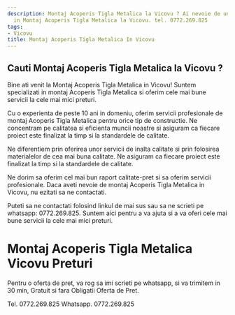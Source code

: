 ```yaml
---
description: Montaj Acoperis Tigla Metalica la Vicovu ? Ai nevoie de un profesionist
  in Montaj Acoperis Tigla Metalica la Vicovu. tel. 0772.269.825
tags:
- Vicovu
title: Montaj Acoperis Tigla Metalica In Vicovu
---
```



## Cauti Montaj Acoperis Tigla Metalica la Vicovu ?

Bine ati venit la Montaj Acoperis Tigla Metalica in Vicovu! Suntem specializati in montaj Acoperis Tigla Metalica si oferim cele mai bune servicii la cele mai mici preturi. 

Cu o experienta de peste 10 ani in domeniu, oferim servicii profesionale de montaj Acoperis Tigla Metalica pentru orice tip de constructie. Ne concentram pe calitatea si eficienta muncii noastre si asiguram ca fiecare proiect este finalizat la timp si la standardele de calitate. 

Ne diferentiem prin oferirea unor servicii de inalta calitate si prin folosirea materialelor de cea mai buna calitate. Ne asiguram ca fiecare proiect este finalizat la timp si la standardele de calitate. 

Ne dorim sa oferim cel mai bun raport calitate-pret si sa oferim servicii profesionale. Daca aveti nevoie de montaj Acoperis Tigla Metalica in Vicovu, nu ezitati sa ne contactati. 

Puteti sa ne contactati folosind linkul de mai sus sau sa ne scrieti pe whatsapp: 0772.269.825. Suntem aici pentru a va ajuta si a va oferi cele mai bune servicii la cele mai mici preturi.

# Montaj Acoperis Tigla Metalica Vicovu Preturi
Pentru o oferta de pret, va rog sa imi scrieti pe whatsapp, si va trimitem in 30 min, Gratuit si fara Obligatii Oferta de Pret.

Tel. 0772.269.825
Whatsapp. 0772.269.825